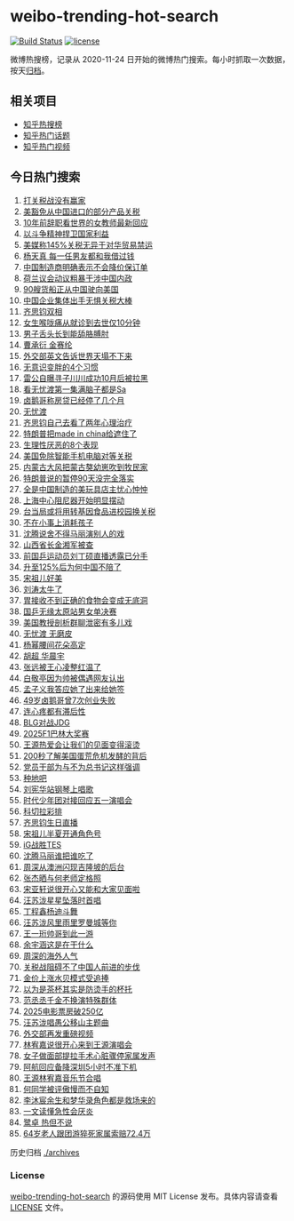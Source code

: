 # weibo-trending-hot-search

[![Build Status](https://github.com/justjavac/weibo-trending-hot-search/workflows/ci/badge.svg?branch=master)](https://github.com/justjavac/weibo-trending-hot-search/actions)
[![license](https://img.shields.io/github/license/justjavac/weibo-trending-hot-search)](https://github.com/justjavac/weibo-trending-hot-search/blob/master/LICENSE)

微博热搜榜，记录从 2020-11-24 日开始的微博热门搜索。每小时抓取一次数据，按天[归档](./archives)。

## 相关项目

- [知乎热搜榜](https://github.com/justjavac/zhihu-trending-top-search)
- [知乎热门话题](https://github.com/justjavac/zhihu-trending-hot-questions)
- [知乎热门视频](https://github.com/justjavac/zhihu-trending-hot-video)

## 今日热门搜索

<!-- BEGIN -->
<!-- 最后更新时间 Sun Apr 13 2025 06:07:03 GMT+0800 (China Standard Time) -->

1. [打关税战没有赢家](https://s.weibo.com//weibo?q=%23%E6%89%93%E5%85%B3%E7%A8%8E%E6%88%98%E6%B2%A1%E6%9C%89%E8%B5%A2%E5%AE%B6%23&Refer=new_time)
1. [美豁免从中国进口的部分产品关税](https://s.weibo.com//weibo?q=%23%E7%BE%8E%E8%B1%81%E5%85%8D%E4%BB%8E%E4%B8%AD%E5%9B%BD%E8%BF%9B%E5%8F%A3%E7%9A%84%E9%83%A8%E5%88%86%E4%BA%A7%E5%93%81%E5%85%B3%E7%A8%8E%23&t=31&band_rank=5&Refer=top)
1. [10年前辞职看世界的女教师最新回应](https://s.weibo.com//weibo?q=%2310%E5%B9%B4%E5%89%8D%E8%BE%9E%E8%81%8C%E7%9C%8B%E4%B8%96%E7%95%8C%E7%9A%84%E5%A5%B3%E6%95%99%E5%B8%88%E6%9C%80%E6%96%B0%E5%9B%9E%E5%BA%94%23&t=31&band_rank=50&Refer=top)
1. [以斗争精神捍卫国家利益](https://s.weibo.com//weibo?q=%23%E4%BB%A5%E6%96%97%E4%BA%89%E7%B2%BE%E7%A5%9E%E6%8D%8D%E5%8D%AB%E5%9B%BD%E5%AE%B6%E5%88%A9%E7%9B%8A%23&t=31&band_rank=3&Refer=top)
1. [美媒称145%关税无异于对华贸易禁运](https://s.weibo.com//weibo?q=%23%E7%BE%8E%E5%AA%92%E7%A7%B0145%25%E5%85%B3%E7%A8%8E%E6%97%A0%E5%BC%82%E4%BA%8E%E5%AF%B9%E5%8D%8E%E8%B4%B8%E6%98%93%E7%A6%81%E8%BF%90%23&t=31&band_rank=1&Refer=top)
1. [杨天真 每一任男友都和我借过钱](https://s.weibo.com//weibo?q=%E6%9D%A8%E5%A4%A9%E7%9C%9F%20%E6%AF%8F%E4%B8%80%E4%BB%BB%E7%94%B7%E5%8F%8B%E9%83%BD%E5%92%8C%E6%88%91%E5%80%9F%E8%BF%87%E9%92%B1&t=31&band_rank=8&Refer=top)
1. [中国制造商明确表示不会降价保订单](https://s.weibo.com//weibo?q=%23%E4%B8%AD%E5%9B%BD%E5%88%B6%E9%80%A0%E5%95%86%E6%98%8E%E7%A1%AE%E8%A1%A8%E7%A4%BA%E4%B8%8D%E4%BC%9A%E9%99%8D%E4%BB%B7%E4%BF%9D%E8%AE%A2%E5%8D%95%23&t=31&band_rank=10&Refer=top)
1. [荷兰议会动议粗暴干涉中国内政](https://s.weibo.com//weibo?q=%23%E8%8D%B7%E5%85%B0%E8%AE%AE%E4%BC%9A%E5%8A%A8%E8%AE%AE%E7%B2%97%E6%9A%B4%E5%B9%B2%E6%B6%89%E4%B8%AD%E5%9B%BD%E5%86%85%E6%94%BF%23&t=31&band_rank=16&Refer=top)
1. [90艘货船正从中国驶向美国](https://s.weibo.com//weibo?q=%2390%E8%89%98%E8%B4%A7%E8%88%B9%E6%AD%A3%E4%BB%8E%E4%B8%AD%E5%9B%BD%E9%A9%B6%E5%90%91%E7%BE%8E%E5%9B%BD%23&t=31&band_rank=6&Refer=top)
1. [中国企业集体出手无惧关税大棒](https://s.weibo.com//weibo?q=%23%E4%B8%AD%E5%9B%BD%E4%BC%81%E4%B8%9A%E9%9B%86%E4%BD%93%E5%87%BA%E6%89%8B%E6%97%A0%E6%83%A7%E5%85%B3%E7%A8%8E%E5%A4%A7%E6%A3%92%23&t=31&band_rank=10&Refer=top)
1. [齐思钧双相](https://s.weibo.com//weibo?q=%23%E9%BD%90%E6%80%9D%E9%92%A7%E5%8F%8C%E7%9B%B8%23&t=31&band_rank=4&Refer=top)
1. [女生喉咙痛从就诊到去世仅10分钟](https://s.weibo.com//weibo?q=%23%E5%A5%B3%E7%94%9F%E5%96%89%E5%92%99%E7%97%9B%E4%BB%8E%E5%B0%B1%E8%AF%8A%E5%88%B0%E5%8E%BB%E4%B8%96%E4%BB%8510%E5%88%86%E9%92%9F%23&t=31&band_rank=11&Refer=top)
1. [男子舌头长到能舔胳膊肘](https://s.weibo.com//weibo?q=%23%E7%94%B7%E5%AD%90%E8%88%8C%E5%A4%B4%E9%95%BF%E5%88%B0%E8%83%BD%E8%88%94%E8%83%B3%E8%86%8A%E8%82%98%23&t=31&band_rank=13&Refer=top)
1. [曹承衍 金赛纶](https://s.weibo.com//weibo?q=%E6%9B%B9%E6%89%BF%E8%A1%8D%20%E9%87%91%E8%B5%9B%E7%BA%B6&t=31&band_rank=12&Refer=top)
1. [外交部英文告诉世界天塌不下来](https://s.weibo.com//weibo?q=%23%E5%A4%96%E4%BA%A4%E9%83%A8%E8%8B%B1%E6%96%87%E5%91%8A%E8%AF%89%E4%B8%96%E7%95%8C%E5%A4%A9%E5%A1%8C%E4%B8%8D%E4%B8%8B%E6%9D%A5%23&t=31&band_rank=46&Refer=top)
1. [无意识变胖的4个习惯](https://s.weibo.com//weibo?q=%23%E6%97%A0%E6%84%8F%E8%AF%86%E5%8F%98%E8%83%96%E7%9A%844%E4%B8%AA%E4%B9%A0%E6%83%AF%23&t=31&band_rank=7&Refer=top)
1. [雷公自曝寻子川川成功10月后被拉黑](https://s.weibo.com//weibo?q=%23%E9%9B%B7%E5%85%AC%E8%87%AA%E6%9B%9D%E5%AF%BB%E5%AD%90%E5%B7%9D%E5%B7%9D%E6%88%90%E5%8A%9F10%E6%9C%88%E5%90%8E%E8%A2%AB%E6%8B%89%E9%BB%91%23&t=31&band_rank=41&Refer=top)
1. [看无忧渡第一集满脑子都是Sa](https://s.weibo.com//weibo?q=%E7%9C%8B%E6%97%A0%E5%BF%A7%E6%B8%A1%E7%AC%AC%E4%B8%80%E9%9B%86%E6%BB%A1%E8%84%91%E5%AD%90%E9%83%BD%E6%98%AFSa&t=31&band_rank=9&Refer=top)
1. [卤鹅哥称房贷已经停了几个月](https://s.weibo.com//weibo?q=%23%E5%8D%A4%E9%B9%85%E5%93%A5%E7%A7%B0%E6%88%BF%E8%B4%B7%E5%B7%B2%E7%BB%8F%E5%81%9C%E4%BA%86%E5%87%A0%E4%B8%AA%E6%9C%88%23&t=31&band_rank=25&Refer=top)
1. [无忧渡](https://s.weibo.com//weibo?q=%E6%97%A0%E5%BF%A7%E6%B8%A1&t=31&band_rank=24&Refer=top)
1. [齐思钧自己去看了两年心理治疗](https://s.weibo.com//weibo?q=%23%E9%BD%90%E6%80%9D%E9%92%A7%E8%87%AA%E5%B7%B1%E5%8E%BB%E7%9C%8B%E4%BA%86%E4%B8%A4%E5%B9%B4%E5%BF%83%E7%90%86%E6%B2%BB%E7%96%97%23&t=31&band_rank=14&Refer=top)
1. [特朗普把made in china给遮住了](https://s.weibo.com//weibo?q=%E7%89%B9%E6%9C%97%E6%99%AE%E6%8A%8Amade%20in%20china%E7%BB%99%E9%81%AE%E4%BD%8F%E4%BA%86&t=31&band_rank=21&Refer=top)
1. [生理性厌恶的8个表现](https://s.weibo.com//weibo?q=%23%E7%94%9F%E7%90%86%E6%80%A7%E5%8E%8C%E6%81%B6%E7%9A%848%E4%B8%AA%E8%A1%A8%E7%8E%B0%23&t=31&band_rank=23&Refer=top)
1. [美国免除智能手机电脑对等关税](https://s.weibo.com//weibo?q=%23%E7%BE%8E%E5%9B%BD%E5%85%8D%E9%99%A4%E6%99%BA%E8%83%BD%E6%89%8B%E6%9C%BA%E7%94%B5%E8%84%91%E5%AF%B9%E7%AD%89%E5%85%B3%E7%A8%8E%23&t=31&band_rank=2&Refer=top)
1. [内蒙古大风把蒙古獒幼崽吹到牧民家](https://s.weibo.com//weibo?q=%23%E5%86%85%E8%92%99%E5%8F%A4%E5%A4%A7%E9%A3%8E%E6%8A%8A%E8%92%99%E5%8F%A4%E7%8D%92%E5%B9%BC%E5%B4%BD%E5%90%B9%E5%88%B0%E7%89%A7%E6%B0%91%E5%AE%B6%23&t=31&band_rank=50&Refer=top)
1. [特朗普说的暂停90天没完全落实](https://s.weibo.com//weibo?q=%23%E7%89%B9%E6%9C%97%E6%99%AE%E8%AF%B4%E7%9A%84%E6%9A%82%E5%81%9C90%E5%A4%A9%E6%B2%A1%E5%AE%8C%E5%85%A8%E8%90%BD%E5%AE%9E%23&t=31&band_rank=46&Refer=top)
1. [全是中国制造的美玩具店主忧心忡忡](https://s.weibo.com//weibo?q=%23%E5%85%A8%E6%98%AF%E4%B8%AD%E5%9B%BD%E5%88%B6%E9%80%A0%E7%9A%84%E7%BE%8E%E7%8E%A9%E5%85%B7%E5%BA%97%E4%B8%BB%E5%BF%A7%E5%BF%83%E5%BF%A1%E5%BF%A1%23&t=31&band_rank=18&Refer=top)
1. [上海中心阻尼器开始明显摆动](https://s.weibo.com//weibo?q=%23%E4%B8%8A%E6%B5%B7%E4%B8%AD%E5%BF%83%E9%98%BB%E5%B0%BC%E5%99%A8%E5%BC%80%E5%A7%8B%E6%98%8E%E6%98%BE%E6%91%86%E5%8A%A8%23&t=31&band_rank=50&Refer=top)
1. [台当局或将用转基因食品进校园换关税](https://s.weibo.com//weibo?q=%23%E5%8F%B0%E5%BD%93%E5%B1%80%E6%88%96%E5%B0%86%E7%94%A8%E8%BD%AC%E5%9F%BA%E5%9B%A0%E9%A3%9F%E5%93%81%E8%BF%9B%E6%A0%A1%E5%9B%AD%E6%8D%A2%E5%85%B3%E7%A8%8E%23&t=31&band_rank=28&Refer=top)
1. [不在小事上消耗孩子](https://s.weibo.com//weibo?q=%23%E4%B8%8D%E5%9C%A8%E5%B0%8F%E4%BA%8B%E4%B8%8A%E6%B6%88%E8%80%97%E5%AD%A9%E5%AD%90%23&t=31&band_rank=35&Refer=top)
1. [沈腾说舍不得马丽演别人的戏](https://s.weibo.com//weibo?q=%E6%B2%88%E8%85%BE%E8%AF%B4%E8%88%8D%E4%B8%8D%E5%BE%97%E9%A9%AC%E4%B8%BD%E6%BC%94%E5%88%AB%E4%BA%BA%E7%9A%84%E6%88%8F&t=31&band_rank=37&Refer=top)
1. [山西省长金湘军被查](https://s.weibo.com//weibo?q=%23%E5%B1%B1%E8%A5%BF%E7%9C%81%E9%95%BF%E9%87%91%E6%B9%98%E5%86%9B%E8%A2%AB%E6%9F%A5%23&t=31&band_rank=20&Refer=top)
1. [前国乒运动员刘丁硕直播透露已分手](https://s.weibo.com//weibo?q=%23%E5%89%8D%E5%9B%BD%E4%B9%92%E8%BF%90%E5%8A%A8%E5%91%98%E5%88%98%E4%B8%81%E7%A1%95%E7%9B%B4%E6%92%AD%E9%80%8F%E9%9C%B2%E5%B7%B2%E5%88%86%E6%89%8B%23&t=31&band_rank=40&Refer=top)
1. [升至125%后为何中国不陪了](https://s.weibo.com//weibo?q=%23%E5%8D%87%E8%87%B3125%25%E5%90%8E%E4%B8%BA%E4%BD%95%E4%B8%AD%E5%9B%BD%E4%B8%8D%E9%99%AA%E4%BA%86%23&t=31&band_rank=27&Refer=top)
1. [宋祖儿好美](https://s.weibo.com//weibo?q=%E5%AE%8B%E7%A5%96%E5%84%BF%E5%A5%BD%E7%BE%8E&t=31&band_rank=13&Refer=top)
1. [刘涛太牛了](https://s.weibo.com//weibo?q=%E5%88%98%E6%B6%9B%E5%A4%AA%E7%89%9B%E4%BA%86&t=31&band_rank=15&Refer=top)
1. [胃接收不到正确的食物会变成无底洞](https://s.weibo.com//weibo?q=%E8%83%83%E6%8E%A5%E6%94%B6%E4%B8%8D%E5%88%B0%E6%AD%A3%E7%A1%AE%E7%9A%84%E9%A3%9F%E7%89%A9%E4%BC%9A%E5%8F%98%E6%88%90%E6%97%A0%E5%BA%95%E6%B4%9E&t=31&band_rank=46&Refer=top)
1. [国乒无缘太原站男女单决赛](https://s.weibo.com//weibo?q=%23%E5%9B%BD%E4%B9%92%E6%97%A0%E7%BC%98%E5%A4%AA%E5%8E%9F%E7%AB%99%E7%94%B7%E5%A5%B3%E5%8D%95%E5%86%B3%E8%B5%9B%23&t=31&band_rank=46&Refer=top)
1. [美国教授剖析群聊泄密有多儿戏](https://s.weibo.com//weibo?q=%23%E7%BE%8E%E5%9B%BD%E6%95%99%E6%8E%88%E5%89%96%E6%9E%90%E7%BE%A4%E8%81%8A%E6%B3%84%E5%AF%86%E6%9C%89%E5%A4%9A%E5%84%BF%E6%88%8F%23&t=31&band_rank=33&Refer=top)
1. [无忧渡 无磨皮](https://s.weibo.com//weibo?q=%E6%97%A0%E5%BF%A7%E6%B8%A1%20%E6%97%A0%E7%A3%A8%E7%9A%AE&t=31&band_rank=22&Refer=top)
1. [杨幂腰间花朵高定](https://s.weibo.com//weibo?q=%23%E6%9D%A8%E5%B9%82%E8%85%B0%E9%97%B4%E8%8A%B1%E6%9C%B5%E9%AB%98%E5%AE%9A%23&t=31&band_rank=39&Refer=top)
1. [胡超 华晨宇](https://s.weibo.com//weibo?q=%E8%83%A1%E8%B6%85%20%E5%8D%8E%E6%99%A8%E5%AE%87&t=31&band_rank=17&Refer=top)
1. [张远被王心凌整红温了](https://s.weibo.com//weibo?q=%E5%BC%A0%E8%BF%9C%E8%A2%AB%E7%8E%8B%E5%BF%83%E5%87%8C%E6%95%B4%E7%BA%A2%E6%B8%A9%E4%BA%86&t=31&band_rank=34&Refer=top)
1. [白敬亭因为帅被偶遇网友认出](https://s.weibo.com//weibo?q=%23%E7%99%BD%E6%95%AC%E4%BA%AD%E5%9B%A0%E4%B8%BA%E5%B8%85%E8%A2%AB%E5%81%B6%E9%81%87%E7%BD%91%E5%8F%8B%E8%AE%A4%E5%87%BA%23&t=31&band_rank=26&Refer=top)
1. [孟子义我答应她了出来给她签](https://s.weibo.com//weibo?q=%23%E5%AD%9F%E5%AD%90%E4%B9%89%E6%88%91%E7%AD%94%E5%BA%94%E5%A5%B9%E4%BA%86%E5%87%BA%E6%9D%A5%E7%BB%99%E5%A5%B9%E7%AD%BE%23&t=31&band_rank=46&Refer=top)
1. [49岁卤鹅哥曾7次创业失败](https://s.weibo.com//weibo?q=%2349%E5%B2%81%E5%8D%A4%E9%B9%85%E5%93%A5%E6%9B%BE7%E6%AC%A1%E5%88%9B%E4%B8%9A%E5%A4%B1%E8%B4%A5%23&t=31&band_rank=18&Refer=top)
1. [连心疼都有滞后性](https://s.weibo.com//weibo?q=%23%E8%BF%9E%E5%BF%83%E7%96%BC%E9%83%BD%E6%9C%89%E6%BB%9E%E5%90%8E%E6%80%A7%23&t=31&band_rank=49&Refer=top)
1. [BLG对战JDG](https://s.weibo.com//weibo?q=%23BLG%E5%AF%B9%E6%88%98JDG%23&t=31&band_rank=50&Refer=top)
1. [2025F1巴林大奖赛](https://s.weibo.com//weibo?q=%232025F1%E5%B7%B4%E6%9E%97%E5%A4%A7%E5%A5%96%E8%B5%9B%23&t=31&band_rank=46&Refer=top)
1. [王源热爱会让我们的见面变得滚烫](https://s.weibo.com//weibo?q=%23%E7%8E%8B%E6%BA%90%E7%83%AD%E7%88%B1%E4%BC%9A%E8%AE%A9%E6%88%91%E4%BB%AC%E7%9A%84%E8%A7%81%E9%9D%A2%E5%8F%98%E5%BE%97%E6%BB%9A%E7%83%AB%23&t=31&band_rank=49&Refer=top)
1. [200秒了解美国蛋荒危机发酵的背后](https://s.weibo.com//weibo?q=%23200%E7%A7%92%E4%BA%86%E8%A7%A3%E7%BE%8E%E5%9B%BD%E8%9B%8B%E8%8D%92%E5%8D%B1%E6%9C%BA%E5%8F%91%E9%85%B5%E7%9A%84%E8%83%8C%E5%90%8E%23&t=31&band_rank=10&Refer=top)
1. [党员干部为与不为总书记这样强调](https://s.weibo.com//weibo?q=%23%E5%85%9A%E5%91%98%E5%B9%B2%E9%83%A8%E4%B8%BA%E4%B8%8E%E4%B8%8D%E4%B8%BA%E6%80%BB%E4%B9%A6%E8%AE%B0%E8%BF%99%E6%A0%B7%E5%BC%BA%E8%B0%83%23&Refer=new_time)
1. [种地吧](https://s.weibo.com//weibo?q=%E7%A7%8D%E5%9C%B0%E5%90%A7&t=31&band_rank=50&Refer=top)
1. [刘宪华站钢琴上唱歌](https://s.weibo.com//weibo?q=%E5%88%98%E5%AE%AA%E5%8D%8E%E7%AB%99%E9%92%A2%E7%90%B4%E4%B8%8A%E5%94%B1%E6%AD%8C&t=31&band_rank=35&Refer=top)
1. [时代少年团对接回应五一演唱会](https://s.weibo.com//weibo?q=%23%E6%97%B6%E4%BB%A3%E5%B0%91%E5%B9%B4%E5%9B%A2%E5%AF%B9%E6%8E%A5%E5%9B%9E%E5%BA%94%E4%BA%94%E4%B8%80%E6%BC%94%E5%94%B1%E4%BC%9A%23&t=31&band_rank=43&Refer=top)
1. [科切拉彩排](https://s.weibo.com//weibo?q=%E7%A7%91%E5%88%87%E6%8B%89%E5%BD%A9%E6%8E%92&t=31&band_rank=48&Refer=top)
1. [齐思钧生日直播](https://s.weibo.com//weibo?q=%E9%BD%90%E6%80%9D%E9%92%A7%E7%94%9F%E6%97%A5%E7%9B%B4%E6%92%AD&t=31&band_rank=20&Refer=top)
1. [宋祖儿半夏开通角色号](https://s.weibo.com//weibo?q=%23%E5%AE%8B%E7%A5%96%E5%84%BF%E5%8D%8A%E5%A4%8F%E5%BC%80%E9%80%9A%E8%A7%92%E8%89%B2%E5%8F%B7%23&t=31&band_rank=48&Refer=top)
1. [iG战胜TES](https://s.weibo.com//weibo?q=%23iG%E6%88%98%E8%83%9CTES%23&t=31&band_rank=49&Refer=top)
1. [沈腾马丽谁把谁吃了](https://s.weibo.com//weibo?q=%E6%B2%88%E8%85%BE%E9%A9%AC%E4%B8%BD%E8%B0%81%E6%8A%8A%E8%B0%81%E5%90%83%E4%BA%86&t=31&band_rank=29&Refer=top)
1. [周深从澳洲闪现吉隆坡的后台](https://s.weibo.com//weibo?q=%23%E5%91%A8%E6%B7%B1%E4%BB%8E%E6%BE%B3%E6%B4%B2%E9%97%AA%E7%8E%B0%E5%90%89%E9%9A%86%E5%9D%A1%E7%9A%84%E5%90%8E%E5%8F%B0%23&t=31&band_rank=48&Refer=top)
1. [张杰晒与何老师定格照](https://s.weibo.com//weibo?q=%E5%BC%A0%E6%9D%B0%E6%99%92%E4%B8%8E%E4%BD%95%E8%80%81%E5%B8%88%E5%AE%9A%E6%A0%BC%E7%85%A7&t=31&band_rank=36&Refer=top)
1. [宋亚轩说很开心又能和大家见面啦](https://s.weibo.com//weibo?q=%23%E5%AE%8B%E4%BA%9A%E8%BD%A9%E8%AF%B4%E5%BE%88%E5%BC%80%E5%BF%83%E5%8F%88%E8%83%BD%E5%92%8C%E5%A4%A7%E5%AE%B6%E8%A7%81%E9%9D%A2%E5%95%A6%23&t=31&band_rank=49&Refer=top)
1. [汪苏泷星星坠落时首唱](https://s.weibo.com//weibo?q=%E6%B1%AA%E8%8B%8F%E6%B3%B7%E6%98%9F%E6%98%9F%E5%9D%A0%E8%90%BD%E6%97%B6%E9%A6%96%E5%94%B1&t=31&band_rank=41&Refer=top)
1. [丁程鑫杨迪斗舞](https://s.weibo.com//weibo?q=%23%E4%B8%81%E7%A8%8B%E9%91%AB%E6%9D%A8%E8%BF%AA%E6%96%97%E8%88%9E%23&t=31&band_rank=50&Refer=top)
1. [汪苏泷风里雨里罗曼城等你](https://s.weibo.com//weibo?q=%23%E6%B1%AA%E8%8B%8F%E6%B3%B7%E9%A3%8E%E9%87%8C%E9%9B%A8%E9%87%8C%E7%BD%97%E6%9B%BC%E5%9F%8E%E7%AD%89%E4%BD%A0%23&t=31&band_rank=41&Refer=top)
1. [王一珩帅哥到此一游](https://s.weibo.com//weibo?q=%E7%8E%8B%E4%B8%80%E7%8F%A9%E5%B8%85%E5%93%A5%E5%88%B0%E6%AD%A4%E4%B8%80%E6%B8%B8&t=31&band_rank=48&Refer=top)
1. [余宇涵这是在干什么](https://s.weibo.com//weibo?q=%E4%BD%99%E5%AE%87%E6%B6%B5%E8%BF%99%E6%98%AF%E5%9C%A8%E5%B9%B2%E4%BB%80%E4%B9%88&t=31&band_rank=43&Refer=top)
1. [周深的海外人气](https://s.weibo.com//weibo?q=%E5%91%A8%E6%B7%B1%E7%9A%84%E6%B5%B7%E5%A4%96%E4%BA%BA%E6%B0%94&t=31&band_rank=48&Refer=top)
1. [关税战阻碍不了中国人前进的步伐](https://s.weibo.com//weibo?q=%23%E5%85%B3%E7%A8%8E%E6%88%98%E9%98%BB%E7%A2%8D%E4%B8%8D%E4%BA%86%E4%B8%AD%E5%9B%BD%E4%BA%BA%E5%89%8D%E8%BF%9B%E7%9A%84%E6%AD%A5%E4%BC%90%23&t=31&band_rank=10&Refer=top)
1. [金价上涨水贝模式受追捧](https://s.weibo.com//weibo?q=%23%E9%87%91%E4%BB%B7%E4%B8%8A%E6%B6%A8%E6%B0%B4%E8%B4%9D%E6%A8%A1%E5%BC%8F%E5%8F%97%E8%BF%BD%E6%8D%A7%23&t=31&band_rank=19&Refer=top)
1. [以为是茶杯其实是防烫手的杯托](https://s.weibo.com//weibo?q=%23%E4%BB%A5%E4%B8%BA%E6%98%AF%E8%8C%B6%E6%9D%AF%E5%85%B6%E5%AE%9E%E6%98%AF%E9%98%B2%E7%83%AB%E6%89%8B%E7%9A%84%E6%9D%AF%E6%89%98%23&t=31&band_rank=50&Refer=top)
1. [范丞丞千金不换演特殊群体](https://s.weibo.com//weibo?q=%23%E8%8C%83%E4%B8%9E%E4%B8%9E%E5%8D%83%E9%87%91%E4%B8%8D%E6%8D%A2%E6%BC%94%E7%89%B9%E6%AE%8A%E7%BE%A4%E4%BD%93%23&t=31&band_rank=45&Refer=top)
1. [2025电影票房破250亿](https://s.weibo.com//weibo?q=%232025%E7%94%B5%E5%BD%B1%E7%A5%A8%E6%88%BF%E7%A0%B4250%E4%BA%BF%23&t=31&band_rank=33&Refer=top)
1. [汪苏泷唱愚公移山主题曲](https://s.weibo.com//weibo?q=%E6%B1%AA%E8%8B%8F%E6%B3%B7%E5%94%B1%E6%84%9A%E5%85%AC%E7%A7%BB%E5%B1%B1%E4%B8%BB%E9%A2%98%E6%9B%B2&t=31&band_rank=35&Refer=top)
1. [外交部再发重磅视频](https://s.weibo.com//weibo?q=%23%E5%A4%96%E4%BA%A4%E9%83%A8%E5%86%8D%E5%8F%91%E9%87%8D%E7%A3%85%E8%A7%86%E9%A2%91%23&t=31&band_rank=38&Refer=top)
1. [林宥嘉说很开心来到王源演唱会](https://s.weibo.com//weibo?q=%23%E6%9E%97%E5%AE%A5%E5%98%89%E8%AF%B4%E5%BE%88%E5%BC%80%E5%BF%83%E6%9D%A5%E5%88%B0%E7%8E%8B%E6%BA%90%E6%BC%94%E5%94%B1%E4%BC%9A%23&t=31&band_rank=39&Refer=top)
1. [女子做面部提拉手术心脏骤停家属发声](https://s.weibo.com//weibo?q=%23%E5%A5%B3%E5%AD%90%E5%81%9A%E9%9D%A2%E9%83%A8%E6%8F%90%E6%8B%89%E6%89%8B%E6%9C%AF%E5%BF%83%E8%84%8F%E9%AA%A4%E5%81%9C%E5%AE%B6%E5%B1%9E%E5%8F%91%E5%A3%B0%23&t=31&band_rank=30&Refer=top)
1. [阿航回应备降深圳5小时不准下机](https://s.weibo.com//weibo?q=%23%E9%98%BF%E8%88%AA%E5%9B%9E%E5%BA%94%E5%A4%87%E9%99%8D%E6%B7%B1%E5%9C%B35%E5%B0%8F%E6%97%B6%E4%B8%8D%E5%87%86%E4%B8%8B%E6%9C%BA%23&t=31&band_rank=44&Refer=top)
1. [王源林宥嘉音乐节合唱](https://s.weibo.com//weibo?q=%23%E7%8E%8B%E6%BA%90%E6%9E%97%E5%AE%A5%E5%98%89%E9%9F%B3%E4%B9%90%E8%8A%82%E5%90%88%E5%94%B1%23&t=31&band_rank=31&Refer=top)
1. [何同学被评傲慢而不自知](https://s.weibo.com//weibo?q=%23%E4%BD%95%E5%90%8C%E5%AD%A6%E8%A2%AB%E8%AF%84%E5%82%B2%E6%85%A2%E8%80%8C%E4%B8%8D%E8%87%AA%E7%9F%A5%23&t=31&band_rank=32&Refer=top)
1. [李沐宸余生和梦华录角色都是救场来的](https://s.weibo.com//weibo?q=%E6%9D%8E%E6%B2%90%E5%AE%B8%E4%BD%99%E7%94%9F%E5%92%8C%E6%A2%A6%E5%8D%8E%E5%BD%95%E8%A7%92%E8%89%B2%E9%83%BD%E6%98%AF%E6%95%91%E5%9C%BA%E6%9D%A5%E7%9A%84&t=31&band_rank=41&Refer=top)
1. [一文读懂急性会厌炎](https://s.weibo.com//weibo?q=%23%E4%B8%80%E6%96%87%E8%AF%BB%E6%87%82%E6%80%A5%E6%80%A7%E4%BC%9A%E5%8E%8C%E7%82%8E%23&t=31&band_rank=42&Refer=top)
1. [鹭卓 热但不说](https://s.weibo.com//weibo?q=%E9%B9%AD%E5%8D%93%20%E7%83%AD%E4%BD%86%E4%B8%8D%E8%AF%B4&t=31&band_rank=47&Refer=top)
1. [64岁老人跟团游猝死家属索赔72.4万](https://s.weibo.com//weibo?q=%2364%E5%B2%81%E8%80%81%E4%BA%BA%E8%B7%9F%E5%9B%A2%E6%B8%B8%E7%8C%9D%E6%AD%BB%E5%AE%B6%E5%B1%9E%E7%B4%A2%E8%B5%9472.4%E4%B8%87%23&t=31&band_rank=48&Refer=top)

<!-- END -->

历史归档 [./archives](./archives)

### License

[weibo-trending-hot-search](https://github.com/justjavac/weibo-trending-hot-search) 的源码使用 MIT License
发布。具体内容请查看 [LICENSE](./LICENSE) 文件。
